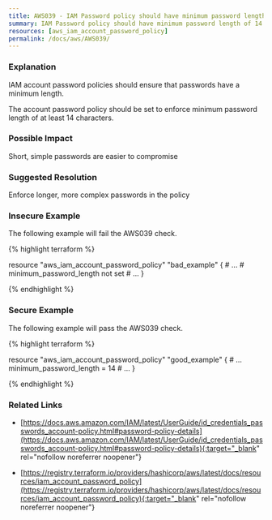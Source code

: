 ```yaml
---
title: AWS039 - IAM Password policy should have minimum password length of 14 or more characters.
summary: IAM Password policy should have minimum password length of 14 or more characters. 
resources: [aws_iam_account_password_policy] 
permalink: /docs/aws/AWS039/
---
```

### Explanation


IAM account password policies should ensure that passwords have a minimum length. 

The account password policy should be set to enforce minimum password length of at least 14 characters.


### Possible Impact
Short, simple passwords are easier to compromise

### Suggested Resolution
Enforce longer, more complex passwords in the policy


### Insecure Example

The following example will fail the AWS039 check.

{% highlight terraform %}

resource "aws_iam_account_password_policy" "bad_example" {
	# ...
	# minimum_password_length not set
	# ...
}

{% endhighlight %}



### Secure Example

The following example will pass the AWS039 check.

{% highlight terraform %}

resource "aws_iam_account_password_policy" "good_example" {
	# ...
	minimum_password_length = 14
	# ...
}

{% endhighlight %}



### Related Links


- [https://docs.aws.amazon.com/IAM/latest/UserGuide/id_credentials_passwords_account-policy.html#password-policy-details](https://docs.aws.amazon.com/IAM/latest/UserGuide/id_credentials_passwords_account-policy.html#password-policy-details){:target="_blank" rel="nofollow noreferrer noopener"}

- [https://registry.terraform.io/providers/hashicorp/aws/latest/docs/resources/iam_account_password_policy](https://registry.terraform.io/providers/hashicorp/aws/latest/docs/resources/iam_account_password_policy){:target="_blank" rel="nofollow noreferrer noopener"}


